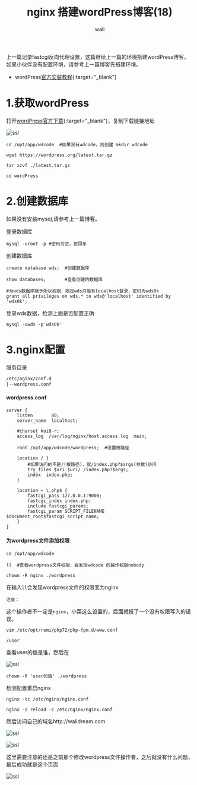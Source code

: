 ﻿---
layout: post
title: nginx 搭建wordPress博客(18)  #标题
tagline: fastcgi 搭建wordPress博客
category: nginx      #分类
author: wali    #作者
tag: nginx     #标签
ghurl:        #github url
ghurl_zip:    #github zip下载
comments: true

post_nav: ["1.获取wordPress","2.创建数据库","3.nginx配置"]
group_tag: nginx教程
---

上一篇记录fastcgi反向代理设置，这篇继续上一篇的环境搭建wordPress博客，如果小伙伴没有配置环境，请参考上一篇博客先搭建环境。

- wordPress[官方安装教程](https://codex.wordpress.org/zh-cn:%E5%AE%89%E8%A3%85WordPress "https://codex.wordpress.org/zh-cn:%E5%AE%89%E8%A3%85WordPress"){:target="_blank"}

# 1.获取wordPress

打开[wordPress官方下载](https://wordpress.org/download/ "https://wordpress.org/download/"){:target="_blank"}，复制下载链接地址

![ssl](http://walidream.com:9999/blogImage/nginx/nginx_35.jpg)
	
	cd /opt/app/wdcode  #如果没有wdcode，则创建 mkdir wdcode
	
	wget https://wordpress.org/latest.tar.gz

	tar xzvf ./latest.tar.gz

	cd wordPress

# 2.创建数据库

如果没有安装mysql,请参考上一篇博客。

登录数据库

	mysql -uroot -p #密码为空，按回车
	
创建数据库

	create database wds;  #创建数据库
	
	show databases;       #查看创建的数据库
	
	#为wds数据库赋予所以权限，限定wds只能有localhost登录，密码为wds0k
	grant all privileges on wds.* to wds@'localhost' identified by 'wds0k';

登录wds数据，检测上面是否配置正确

	mysql -uwds -p'wds0k'


# 3.nginx配置

服务目录

```txt
/etc/nginx/conf.d
|--wordpress.conf
```
#### wordpress.conf

```nginx
server {
    listen       80; 
    server_name  localhost;

    #charset koi8-r;
    access_log  /var/log/nginx/host.access.log  main;
	
	root /opt/app/wdcode/wordpress;  #设置根路径
	
    location / { 
		#如果访问的不是/(根路径)，就/index.php?$args(参数)访问
        try_files $uri $uri/ /index.php?$args;  
        index  index.php;
    }   
    
    location ~ \.php$ {
        fastcgi_pass 127.0.0.1:9000;
        fastcgi_index index.php;
        include fastcgi_params;
        fastcgi_param SCRIPT_FILENAME $document_root$fastcgi_script_name;
    }   
}    
```

#### 为wordpress文件添加权限

	cd /opt/app/wdcode 
	
	ll  #查看wordpress文件权限，会发现wdcode 的操作权限nobody
	
	chown -R nginx ./wordpress

在输入`ll`会发现wordpress文件的权限变为nginx

`注意：`

这个操作者不一定是`nginx`，小菜这么设置的，后面就报了一个没有权限写入的错误。

	vim /etc/opt/remi/php72/php-fpm.d/www.conf
	
	/user 
查看user的值是谁，然后在

![ssl](http://walidream.com:9999/blogImage/nginx/nginx_36.jpg)

	chown -R 'user的值' ./wordpress
	

检测配置重启nginx

	nginx -tc /etc/nginx/nginx.conf
	
	nginx -s reload -c /etc/nginx/nginx.conf

然后访问自己的域名http://walidream.com
	
![ssl](http://walidream.com:9999/blogImage/nginx/nginx_37.jpg)

![ssl](http://walidream.com:9999/blogImage/nginx/nginx_38.jpg)

这里需要注意的还是之前那个修改wordpress文件操作者，之后就没有什么问题，最后成功就是这个页面

![ssl](http://walidream.com:9999/blogImage/nginx/nginx_39.jpg)



























